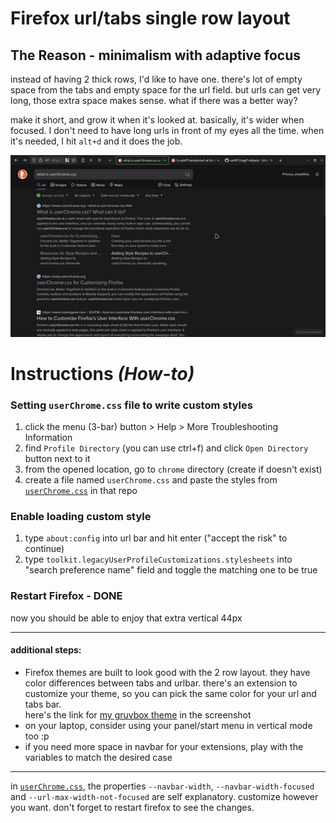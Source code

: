 # Firefox url/tabs single row layout  
  
## The Reason - minimalism with adaptive focus
instead of having 2 thick rows, I'd like to have one. there's lot of empty space 
from the tabs and empty space for the url field. but urls can get very long, 
those extra space makes sense. what if there was a better way?  

make it short, and grow it when it's looked at. basically, it's wider when 
focused. I don't need to have long urls in front of my eyes all the time. when 
it's needed, I hit `alt+d` and it does the job. 

![screenshot](ss.gif)

# Instructions _(How-to)_
### Setting `userChrome.css` file to write custom styles  
  1. click the menu (3-bar) button > Help > More Troubleshooting Information  
  2. find `Profile Directory` (you can use ctrl+f) and click `Open Directory` button next to it  
  3. from the opened location, go to `chrome` directory (create if doesn't exist)  
  4. create a file named `userChrome.css` and paste the styles from [`userChrome.css`](./userChrome.css) in that repo
  
### Enable loading custom style  
  1. type `about:config` into url bar and hit enter ("accept the risk" to continue)  
  2. type `toolkit.legacyUserProfileCustomizations.stylesheets` into "search preference name" field and toggle the matching one to be true  
  
### Restart Firefox - **DONE**  
now you should be able to enjoy that extra vertical 44px  

---  
  
#### additional steps:  
- Firefox themes are built to look good with the 2 row layout. they have color 
differences between tabs and urlbar. there's an extension to customize your 
theme, so you can pick the same color for your url and tabs bar.  
here's the link for [my gruvbox theme](https://color.firefox.com/?theme=XQAAAAIcAQAAAAAAAABBKYhm849SCia2CaaEGccwS-xMDPr23naIF863_287CelZc0d6IBKdWAiuXG9Z5Lzq5gyMHG8j2XzJbdPiNnGhrHrCXzsDVR22R2tTfl5tKvIU3nYr57p7mbgGcLzwPa9aIMO6w3tTtyYy1Aa1lGGW1qf_RQjT04ZZIFwsniBVqVa3zA44OqDiwniE68nRTfLZkRvmI0PlhyDQzRA_QH34h1MmwlG1sStZ1K6_GMvylkkowAB0e__c9UgA) in the screenshot  
- on your laptop, consider using your panel/start menu in vertical mode too :p
- if you need more space in navbar for your extensions, play with the variables to match the desired case
 
  
---  
  
in [`userChrome.css`](./userChrome.css), the properties `--navbar-width`, 
`--navbar-width-focused` and `--url-max-width-not-focused` are self explanatory. 
customize however you want. don't forget to restart firefox to see the changes.
